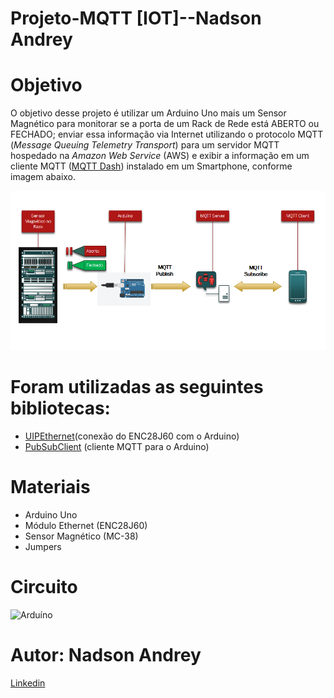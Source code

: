 # Projeto-MQTT [IOT]--Nadson Andrey

# Objetivo

O objetivo desse projeto é utilizar um Arduino Uno mais um Sensor Magnético para monitorar se a porta de um Rack
de Rede está ABERTO ou FECHADO; enviar essa informação via Internet utilizando o protocolo MQTT (*Message
Queuing Telemetry Transport*) para um servidor MQTT hospedado na *Amazon Web Service* (AWS) e exibir a informação
em um cliente MQTT ([MQTT Dash](https://play.google.com/store/apps/details?id=net.routix.mqttdash&hl=en&gl=US)) instalado em um Smartphone, conforme imagem abaixo.

![Fluxograma - IOT](https://github.com/andreyyanushik/projeto-mqtt--nadsonandrey-/blob/main/Fluxograma%20-IOT.png)


# Foram utilizadas as seguintes bibliotecas:
 * [UIPEthernet]( https://github.com/UIPEthernet/UIPEthernet)(conexão do ENC28J60 com o Arduino)
 * [PubSubClient](https://github.com/knolleary/pubsubclient) (cliente MQTT para o Arduino)

# Materiais
 * Arduino Uno
 * Módulo Ethernet (ENC28J60)
 * Sensor Magnético (MC-38)
 * Jumpers
 
  # Circuito
  
  ![Arduíno](https://camo.githubusercontent.com/ad1da211b35b60b23fb095a64e76dc6504d0c3229e853bd82a69a4d5d27bbb88/68747470733a2f2f692e696d6775722e636f6d2f594947477453472e706e67)


# Autor: Nadson Andrey
[Linkedin](https://www.linkedin.com/in/nadson-andrey-alves-da-cruz-sena-5871b3a4/)
